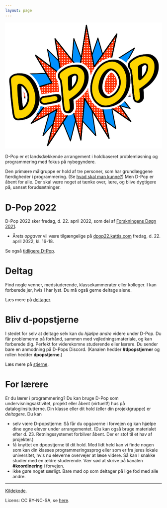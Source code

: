 ```yaml
---
layout: page
---
```


<img src="static/media/img/dpop-large.png" alt="hi" class="inline"/>

D-Pop er et landsdækkende arrangement i holdbaseret problemløsning og programmering med fokus på nybegyndere.


Den primære målgruppe er hold af tre personer, som har grundlæggene færdigheder i programmering.
(Se [hvad skal man kunne?](deltager/#hvad-skal-man-kunne))
Men D-Pop er åbent for alle.
Der skal være noget at tænke over, lære, og blive dygtigere på, uanset forudsætninger.

# D-Pop 2022

D-Pop 2022 sker fredag, d. 22. april 2022, som del af [Forskningens Døgn 2021](https://forsk.dk).

* Årets _opgaver_ vil være tilgængelige på [dpop22.kattis.com](https://dpop22.kattis.com) fredag, d. 22. april 2022, kl. 16-18.

Se også [tidligere D-Pop](tidligere).

# Deltag

Find nogle venner, medstuderende, klassekammerater eller kolleger.
I kan forberede jer, hvis I har lyst.
Du må også gerne deltage alene.

Læs mere på [deltager](/deltager/).

# Bliv d-popstjerne

I stedet for selv at deltage selv kan du _hjælpe andre_ videre under D-Pop.
Du får problemerne på forhånd, sammen med vejledningsmateriale, og kan forberede dig.
Perfekt for viderekomne studerende eller lærere.
Du sender bare en anmodning på D-Pops Discord.
(Kanalen hedder **#dpopstjerner** og rollen hedder **dpopstjerne**.) 

Læs mere på [stjerne](/stjerne/).

# For lærere

Er du lærer i programmering?
Du kan bruge D-Pop som undervisningsaktivitet, projekt eller åbent (virtuelt!) hus på datalogiinsitutterne.
Din klasse eller dit hold (eller din projektgruppe) er _deltagere_.
Du kan 
* selv være D-popstjerne: Så får du opgaverne i forvejen og kan hjælpe dine egne elever under arrangementet. (Du kan også bruge materialet efter d. 23. Retningssystemet forbliver åbent. Der er stof til et hav af projekter.)
* få knyttet en dpopstjerne til dit hold. Med lidt held kan vi finde nogen som kan din klasses programmeringssprog eller som er fra jeres lokale universitet, hvis nu eleverne overvejer at læse videre. Så kan I snakke studier med en ældre studerende. Vær sød at skrive på kanalen **#koordinering** i forvejen.
* ikke gøre noget særligt. Bare mød op som deltager på lige fod med alle andre.

---

<div class="small center">
<p><a href="https://github.com/d-pop/d-pop.github.io">Kildekode</a>.</p>
<p>Licens: CC BY-NC-SA, se <a href="/license">here</a>.</p>
</div>
